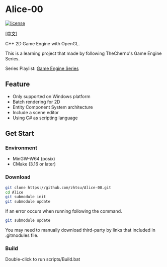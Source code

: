 # Alice-00
[![license](https://img.shields.io/github/license/zhtsu/Alice-00)](LICENSE)

[[中文]](README.zhCN.md)

C++ 2D Game Engine with OpenGL.

This is a learning project that made by following TheCherno's Game Engine Series.

Series Playlist: [Game Engine Series](https://www.youtube.com/playlist?list=PLlrATfBNZ98dC-V-N3m0Go4deliWHPFwT)

## Feature
- Only supported on Windows platform
- Batch rendering for 2D
- Entity Component System architecture
- Include a scene editor
- Using C# as scripting language

## Get Start
### Environment
- MinGW-W64 (posix)
- CMake (3.16 or later)

### Download
```bash
git clone https://github.com/zhtsu/Alice-00.git
cd Alice
git submodule init
git submodule update
```
If an error occurs when running following the command. 
```bash
git submodule update
```
You may need to manually download third-party by links that included in .gitmodules file.

### Build
Double-click to run scripts/Build.bat
